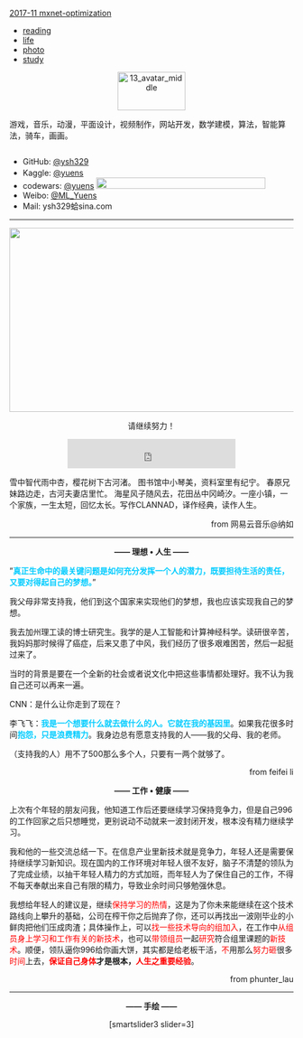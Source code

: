 [2017-11 mxnet-optimization](./2017-11/mxnet-optimization)


- [reading](./reading/)  
- [life](./life/)
- [photo](./photo)
- [study](./study/)


<p style="text-align: center;"><img class="alignleft wp-image-169 size-full" src="http://yuenshome-wordpress.stor.sinaapp.com/uploads/2014/06/13_avatar_middle.gif" alt="13_avatar_middle" width="120" height="68" /></p>
游戏，音乐，动漫，平面设计，视频制作，网站开发，数学建模，算法，智能算法，骑车，画画。<!--more-->

<a href="http://mail.qq.com/cgi-bin/qm_share?t=qm_mailme&amp;email=M1dSQVhRX0ZWSXNCQh1QXF4" target="_blank"><img src="http://rescdn.qqmail.com/zh_CN/htmledition/images/function/qm_open/ico_mailme_02.png" alt="" /></a>
<ul>
	<li>GitHub: <a href="https://github.com/ysh329" target="_blank">@ysh329</a></li>
	<li>Kaggle: <a href="https://www.kaggle.com/yuenshome" target="_blank">@yuens</a> <img class="" src="https://www.kaggle.com/static/images/tiers/novice@192.png" alt="" width="17" height="17" /></li>
	<li>codewars: <a href="https://www.codewars.com/users/yuens" target="_blank">@yuens</a> <img class="alignnone" src="https://www.codewars.com/users/yuens/badges/small" alt="" width="300" height="20" /></li>
	<li>Weibo: <a href="http://weibo.com/u/1181564472" target="_blank">@ML_Yuens</a></li>
	<li>Mail: ysh329蛤sina.com</li>
</ul>

<hr />
<p style="text-align: left;"><img class="alignnone wp-image-187 size-full aligncenter" src="http://yuenshome-wordpress.stor.sinaapp.com/uploads/2014/06/u2946318118615085093fm23gp01.jpg" alt="" width="580" height="326" /></p>
<p style="text-align: center;">请继续努力！</p>
<p style="text-align: center;"><iframe width="298" height="52" frameborder="no" border="0" marginwidth="0" marginheight="0" src="http://music.163.com/outchain/player?type=2&amp;id=849929&amp;auto=1&amp;height=32"></iframe></p>
雪中智代雨中杏，樱花树下古河渚。 图书馆中小琴美，资料室里有纪宁。 春原兄妹路边走，古河夫妻店里忙。 海星风子随风去，花田丛中冈崎汐。一座小镇，一个家族，一生太短，回忆太长。写作CLANNAD，译作经典，读作人生。
<p style="text-align: right;">from 网易云音乐@纳如</p>


<hr />
<center><p style="text-align: center;"><strong>—— 理想 • 人生 ——</strong></p></center>
”<strong><span style="color: #00ccff;">真正生命中的最关键问题是如何充分发挥一个人的潜力，既要担待生活的责任，又要对得起自己的梦想。</span></strong>”

我父母非常支持我，他们到这个国家来实现他们的梦想，我也应该实现我自己的梦想。

我去加州理工读的博士研究生。我学的是人工智能和计算神经科学。读研很辛苦，我妈妈那时候得了癌症，后来又患了中风，我们经历了很多艰难困苦，然后一起挺过来了。

当时的背景是要在一个全新的社会或者说文化中把这些事情都处理好。我不认为我自己还可以再来一遍。

CNN：是什么让你走到了现在？

李飞飞：<strong><span style="color: #00ccff;">我是一个想要什么就去做什么的人。它就在我的基因里</span></strong>。如果我花很多时间<strong><span style="color: #00ccff;">抱怨，只是浪费精力</span></strong>。我身边总有愿意支持我的人——我的父母、我的老师。

（支持我的人）用不了500那么多个人，只要有一两个就够了。
<p style="text-align: right;">from feifei li</p>
<center><p style="text-align: center;"><strong>—— 工作 • 健康 ——</strong></p></center>
上次有个年轻的朋友问我，他知道工作后还要继续学习保持竞争力，但是自己996的工作回家之后只想睡觉，更别说动不动就来一波封闭开发，根本没有精力继续学习。

我和他的一些交流总结一下。在信息产业里新技术就是竞争力，年轻人还是需要保持继续学习新知识。现在国内的工作环境对年轻人很不友好，脑子不清楚的领队为了完成业绩，以抽干年轻人精力的方式加班，而年轻人为了保住自己的工作，不得不每天奉献出来自己有限的精力，导致业余时间只够勉强休息。

我想给年轻人的建议是，继续<span style="color: #ff0000;">保持学习的热情</span>，这是为了你未来能继续在这个技术路线向上攀升的基础，公司在榨干你之后抛弃了你，还可以再找出一波刚毕业的小鲜肉把他们压成肉渣；具体操作上，可以<span style="color: #ff0000;">找一些技术导向的组加入</span>，在工作中<span style="color: #ff0000;">从组员身上学习和工作有关的新技术</span>，也可以<span style="color: #ff0000;">带领组员</span>一起<span style="color: #ff0000;">研究</span>符合组里课题的<span style="color: #ff0000;">新技术</span>。顺便，领队逼你996给你画大饼，其实都是给老板干活，<span style="color: #ff0000;">不</span>用那么<span style="color: #ff0000;">努力砸</span>很多<span style="color: #ff0000;">时间</span>上去，<strong><span style="color: #ff0000;">保证自己身体</span>才是根本，<span style="color: #ff0000;">人生之重要经验</span></strong>。
<p style="text-align: right;">from phunter_lau</p>


<hr />
<center><p style="text-align: center;"><strong>—— 手绘 ——</strong></p></center>

<div style="text-align: center;">[smartslider3 slider=3]</div>
<p style="text-align: center;"></p>
